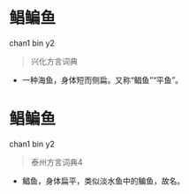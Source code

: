 # 鲳鳊鱼
chan1 bin y2
> 兴化方言词典
- 一种海鱼，身体短而侧扁。又称“鲳鱼”“平鱼”。

# 鲳鳊鱼
chan1 bin y2
> 泰州方言词典4
- 鲳鱼，身体扁平，类似淡水鱼中的鳊鱼，故名。
